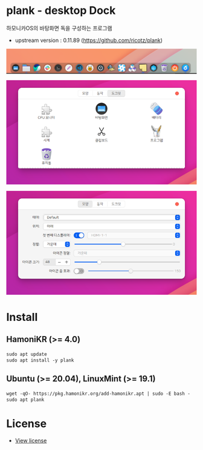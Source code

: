 # plank - desktop Dock

하모니카OS의 바탕화면 독을 구성하는 프로그램
 * upstream version : 0.11.89 (https://github.com/ricotz/plank)

![app1](app1.png)

![app2](app2.png)

![app3](app3.png)

# Install

## HamoniKR (>= 4.0)
```
sudo apt update
sudo apt install -y plank
```
## Ubuntu (>= 20.04), LinuxMint (>= 19.1)
```
wget -qO- https://pkg.hamonikr.org/add-hamonikr.apt | sudo -E bash -
sudo apt plank
```

# License
 * [View license](https://github.com/ricotz/plank/blob/master/COPYING)